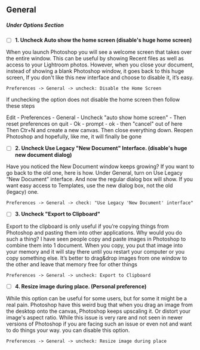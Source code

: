 ## General 
##### Under Options Section

- [ ] **1. Uncheck Auto show the home screen (disable's huge home screen)**

When you launch Photoshop you will see a welcome screen that takes over the entire window. This can be useful by showing Recent files as well as access to your Lightroom photos. However, when you close your document, instead of showing a blank Photoshop window, it goes back to this huge screen, If you don't like this new interface and choose to disable it, it’s easy.

    Preferences -> General -> uncheck: Disable the Home Screen 

If unchecking the option does not disable the home screen then follow these steps

Edit - Preferences - General - Uncheck "auto show home screen" - Then reset preferences on quit - Ok - prompt - ok - then "cancel" out of here
Then Ctr+N and create a new canvas. Then close everything down. Reopen Photoshop and hopefully, like me, it will finally be gone


- [ ] **2. Uncheck Use Legacy "New Document" Interface. (disable's huge new document dialog)**

Have you noticed the New Document window keeps growing? If you want to go back to the old one, here is how.
Under General, turn on Use Legacy “New Document” interface.
And now the regular dialog box will show. If you want easy access to Templates, use the new dialog box, not the old (legacy) one.

    Preferences -> General -> check: "Use Legacy 'New Document' interface"

- [ ] **3. Uncheck "Export to Clipboard"**

Export to the clipboard is only useful if you’re copying things from Photoshop and pasting them into other applications. Why would you do such a thing?
I have seen people copy and paste images in Photoshop to combine them into 1 document. When you copy, you put that image into your memory and it will stay there until you restart your computer or you copy something else. It’s better to drag&drop images from one window to the other and leave that memory free for other things

    Preferences -> General -> uncheck: Export to Clipboard

- [ ] **4. Resize image during place. (Personal preference)**

While this option can be useful for some users, but for some it might be a real pain. Photoshop have this weird bug that when you drag an image from the desktop onto the canvas, Photoshop keeps upscaling it. Or distort your image's aspect ratio. 
While this issue is very rare and not seen in newer versions of Photoshop if you are facing such an issue or even not and want to do things your way. you can disable this option.

    Preferences -> General -> uncheck: Resize image during place





